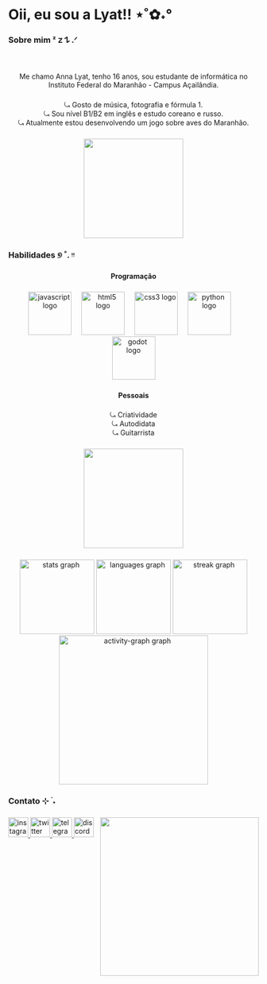 <h1 align="left">Oii, eu sou a Lyat!! ⋆˚✿˖°</h1>

###

<h3 align="left">Sobre mim ᶻ 𝗓 𐰁 .ᐟ</h3>

###

<br clear="both">

<p align="center">Me chamo Anna Lyat, tenho 16 anos, sou estudante de informática no Instituto Federal do Maranhão - Campus Açailândia.</p>

###

<p align="center">⤿ Gosto de música, fotografia e fórmula 1.<br>⤿ Sou nível B1/B2 em inglês e estudo  coreano e russo.<br>⤿ Atualmente estou desenvolvendo um jogo sobre aves do Maranhão.</p>

###

<div align="center">
  <img height="200" src="https://i.pinimg.com/originals/59/c5/0b/59c50bf7425dbf0eb9af7218ad022635.gif"  />
</div>

###

<h3 align="left">Habilidades ୭ ˚. ᵎᵎ</h3>

###

<h4 align="center">Programação</h4>

###

<div align="center">
  <img src="https://cdn.jsdelivr.net/gh/devicons/devicon/icons/javascript/javascript-original.svg" height="87" alt="javascript logo"  />
  <img width="12" />
  <img src="https://cdn.jsdelivr.net/gh/devicons/devicon/icons/html5/html5-original.svg" height="87" alt="html5 logo"  />
  <img width="12" />
  <img src="https://cdn.jsdelivr.net/gh/devicons/devicon/icons/css3/css3-original.svg" height="87" alt="css3 logo"  />
  <img width="12" />
  <img src="https://cdn.jsdelivr.net/gh/devicons/devicon/icons/python/python-original.svg" height="87" alt="python logo"  />
  <img width="12" />
  <img src="https://cdn.jsdelivr.net/gh/devicons/devicon/icons/godot/godot-original.svg" height="87" alt="godot logo"  />
</div>

###

<h4 align="center">Pessoais</h5>

###

<p align="center">⤿ Criatividade<br>⤿ Autodidata<br>⤿ Guitarrista</p>

###

<div align="center">
  <img height="200" src="https://i.pinimg.com/originals/b5/32/56/b53256abdcbd862e46c89cb5dfeff8c6.gif"  />
</div>

###

<div align="center">
  <img src="https://github-readme-stats.vercel.app/api?username=Lyyyat&hide_title=false&hide_rank=false&show_icons=true&include_all_commits=true&count_private=true&disable_animations=false&theme=dracula&locale=pt-br&hide_border=true&order=1&custom_title=Estat%C3%ADsticas" height="150" alt="stats graph"  />
  <img src="https://github-readme-stats.vercel.app/api/top-langs?username=Lyyyat&locale=pt-br&hide_title=false&layout=compact&card_width=320&langs_count=5&theme=dracula&hide_border=true&order=2&custom_title=Linguagens" height="150" alt="languages graph"  />
  <img src="https://streak-stats.demolab.com?user=Lyyyat&locale=pt-br&mode=daily&theme=dracula&hide_border=true&border_radius=5&order=3" height="150" alt="streak graph"  />
  <img src="https://github-readme-activity-graph.vercel.app/graph?username=Lyyyat&radius=16&theme=dracula&area=true&order=5&hide_title=true&hide_border=true" height="300" alt="activity-graph graph"  />
</div>

###

<h3 align="left">Contato ⊹ ࣪ ˖</h3>

###

<img align="right" height="319" src="https://i.pinimg.com/originals/d7/ff/43/d7ff43c4bad2da81dca001a9e5006273.gif"  />

###

<div align="left">
  <a href="https://www.instagram.com/aetherlith/" target="_blank">
    <img src="https://img.shields.io/static/v1?message=Instagram&logo=instagram&label=&color=E4405F&logoColor=white&labelColor=&style=for-the-badge" height="40" alt="instagram logo"  />
  </a>
  <a href="https://x.com/lylyonlydojimo" target="_blank">
    <img src="https://img.shields.io/static/v1?message=Twitter&logo=twitter&label=&color=1DA1F2&logoColor=white&labelColor=&style=for-the-badge" height="40" alt="twitter logo"  />
  </a>
  <a href="https://web.telegram.org/a/" target="_blank">
    <img src="https://img.shields.io/static/v1?message=Telegram&logo=telegram&label=&color=2CA5E0&logoColor=white&labelColor=&style=for-the-badge" height="40" alt="telegram logo"  />
  </a>
  <a href="https://discord.com/channels/@me" target="_blank">
    <img src="https://img.shields.io/static/v1?message=Discord&logo=discord&label=&color=7289DA&logoColor=white&labelColor=&style=for-the-badge" height="40" alt="discord logo"  />
  </a>
</div>

###
